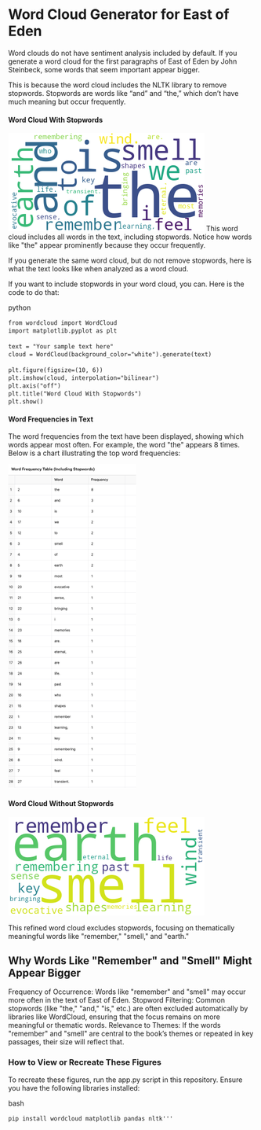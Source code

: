 # Word Cloud Generator for East of Eden

Word clouds do not have sentiment analysis included by default. If you generate a word cloud for the first paragraphs of East of Eden by John Steinbeck, some words that seem important appear bigger.

This is because the word cloud includes the NLTK library to remove stopwords. Stopwords are words like “and” and “the,” which don’t have much meaning but occur frequently.

#### Word Cloud With Stopwords

![Word Cloud With Stopwords](https://github.com/ashleysally00/analyze-east-of-eden/blob/main/word_cloud_with_stopwords.png?raw=true)
This word cloud includes all words in the text, including stopwords. Notice how words like "the" appear prominently because they occur frequently.

If you generate the same word cloud, but do not remove stopwords, here is what the text looks like when analyzed as a word cloud.

If you want to include stopwords in your word cloud, you can. Here is the code to do that:

python

```
from wordcloud import WordCloud
import matplotlib.pyplot as plt

text = "Your sample text here"
cloud = WordCloud(background_color="white").generate(text)

plt.figure(figsize=(10, 6))
plt.imshow(cloud, interpolation="bilinear")
plt.axis("off")
plt.title("Word Cloud With Stopwords")
plt.show()
```

#### Word Frequencies in Text

The word frequencies from the text have been displayed, showing which words appear most often. For example, the word "the" appears 8 times. Below is a chart illustrating the top word frequencies:

![Word Frequency Table Including Stopwords](https://github.com/ashleysally00/analyze-east-of-eden/blob/main/word-frequency-table-including-stopwords.png?raw=true)

#### Word Cloud Without Stopwords

![Word Cloud Without Stopwords](https://github.com/ashleysally00/analyze-east-of-eden/blob/main/word_cloud_without_stopwords.png?raw=true)

This refined word cloud excludes stopwords, focusing on thematically meaningful words like "remember," "smell," and "earth."

## Why Words Like "Remember" and "Smell" Might Appear Bigger

Frequency of Occurrence: Words like "remember" and "smell" may occur more often in the text of East of Eden.
Stopword Filtering: Common stopwords (like "the," "and," "is," etc.) are often excluded automatically by libraries like WordCloud, ensuring that the focus remains on more meaningful or thematic words.
Relevance to Themes: If the words "remember" and "smell" are central to the book’s themes or repeated in key passages, their size will reflect that.

### How to View or Recreate These Figures

To recreate these figures, run the app.py script in this repository. Ensure you have the following libraries installed:

bash

```
pip install wordcloud matplotlib pandas nltk'''
```
